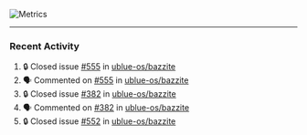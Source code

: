 ![Metrics](https://metrics.lecoq.io/KyleGospo?template=classic&base=header%2C%20activity%2C%20community%2C%20repositories%2C%20metadata&base.indepth=false&base.hireable=false&base.skip=false&config.timezone=America%2FLos_Angeles)

---
### Recent Activity
<!--START_SECTION:activity-->
1. 🔒 Closed issue [#555](https://github.com/ublue-os/bazzite/issues/555) in [ublue-os/bazzite](https://github.com/ublue-os/bazzite)
2. 🗣 Commented on [#555](https://github.com/ublue-os/bazzite/issues/555#issuecomment-1814774898) in [ublue-os/bazzite](https://github.com/ublue-os/bazzite)
3. 🔒 Closed issue [#382](https://github.com/ublue-os/bazzite/issues/382) in [ublue-os/bazzite](https://github.com/ublue-os/bazzite)
4. 🗣 Commented on [#382](https://github.com/ublue-os/bazzite/issues/382#issuecomment-1814773396) in [ublue-os/bazzite](https://github.com/ublue-os/bazzite)
5. 🔒 Closed issue [#552](https://github.com/ublue-os/bazzite/issues/552) in [ublue-os/bazzite](https://github.com/ublue-os/bazzite)
<!--END_SECTION:activity-->
